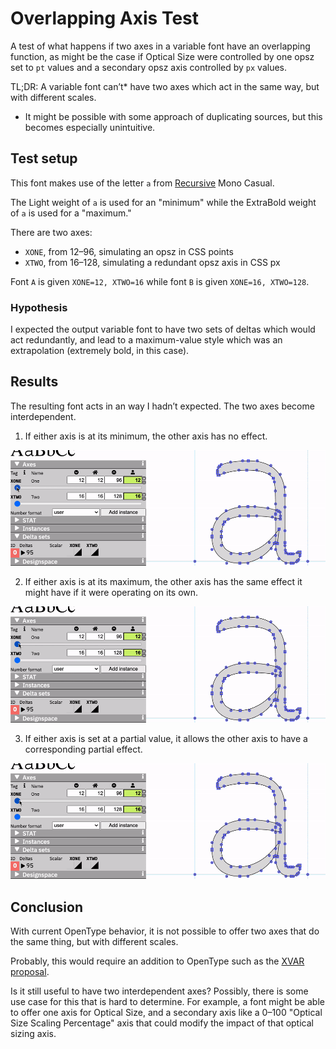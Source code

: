 # Overlapping Axis Test

A test of what happens if two axes in a variable font have an overlapping function, as might be the case if Optical Size were controlled by one opsz set to `pt` values and a secondary opsz axis controlled by `px` values.

TL;DR: A variable font can’t* have two axes which act in the same way, but with different scales.

* It might be possible with some approach of duplicating sources, but this becomes especially unintuitive.

## Test setup

This font makes use of the letter `a` from [Recursive](https://github.com/arrowtype/recursive) Mono Casual.

The Light weight of `a` is used for an "minimum" while the ExtraBold weight of `a` is used for a "maximum."

There are two axes: 
- `XONE`, from 12–96, simulating an opsz in CSS points
- `XTWO`, from 16–128, simulating a redundant opsz axis in CSS px

Font `A` is given `XONE=12, XTWO=16` while font `B` is given `XONE=16, XTWO=128`.

### Hypothesis

I expected the output variable font to have two sets of deltas which would act redundantly, and lead to a maximum-value style which was an extrapolation (extremely bold, in this case).

## Results

The resulting font acts in an way I hadn’t expected. The two axes become interdependent.

1. If either axis is at its minimum, the other axis has no effect.

![Result 1](result-gifs/result-1.gif)

2. If either axis is at its maximum, the other axis has the same effect it might have if it were operating on its own.

![Result 2](result-gifs/result-2.gif)

3. If either axis is set at a partial value, it allows the other axis to have a corresponding partial effect.

![Result 3](result-gifs/result-3.gif)

## Conclusion

With current OpenType behavior, it is not possible to offer two axes that do the same thing, but with different scales.

Probably, this would require an addition to OpenType such as the [XVAR proposal](https://github.com/microsoft/OpenType-XVAR-proposal).

Is it still useful to have two interdependent axes? Possibly, there is some use case for this that is hard to determine. For example, a font might be able to offer one axis for Optical Size, and a secondary axis like a 0–100 "Optical Size Scaling Percentage" axis that could modify the impact of that optical sizing axis.
